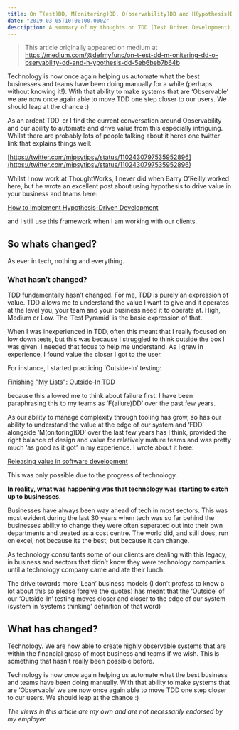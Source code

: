 ```yaml
---
title: On T(est)DD, M(onitering)DD, O(bservability)DD and H(ypothesis)DD
date: "2019-03-05T10:00:00.000Z"
description: A summary of my thoughts on TDD (Test Driven Development), MDD (Monitering Driven Development), ODD (Observability Driven Development) & HDD (Hypothesis Driven Development). Phew.
---
```

> This article originally appeared on medium at https://medium.com/@defmyfunc/on-t-est-dd-m-onitering-dd-o-bservability-dd-and-h-ypothesis-dd-5eb6beb7b64b

Technology is now once again helping us automate what the best businesses and teams have been doing manually for a while (perhaps without knowing it!). With that ability to make systems that are ‘Observable’ we are now once again able to move TDD one step closer to our users. We should leap at the chance :)

As an ardent TDD-er I find the current conversation around Observability and our ability to automate and drive value from this especially intriguing. Whilst there are probably lots of people talking about it heres one twitter link that explains things well:

[https://twitter.com/mipsytipsy/status/1102430797535952896](https://twitter.com/mipsytipsy/status/1102430797535952896)

Whilst I now work at ThoughtWorks, I never did when Barry O’Reilly worked here, but he wrote an excellent post about using hypothesis to drive value in your business and teams here:

[How to Implement Hypothesis-Driven Development](https://www.thoughtworks.com/insights/blog/how-implement-hypothesis-driven-development)

and I still use this framework when I am working with our clients.

## So whats changed?

As ever in tech, nothing and everything.

### What hasn’t changed?

TDD fundamentally hasn’t changed. For me, TDD is purely an expression of value. TDD allows me to understand the value I want to give and it operates at the level you, your team and your business need it to operate at. High, Medium or Low. The ‘Test Pyramid’ is the basic expression of that.

When I was inexperienced in TDD, often this meant that I really focused on low down tests, but this was because I struggled to think outside the box I was given. I needed that focus to help me understand. As I grew in experience, I found value the closer I got to the user.

For instance, I started practicing ‘Outside-In’ testing:

[Finishing "My Lists": Outside-In TDD](https://www.obeythetestinggoat.com/book/chapter_outside_in.html)

because this allowed me to think about failure first. I have been paraphrasing this to my teams as ‘F(ailure)DD’ over the past few years.

As our ability to manage complexity through tooling has grow, so has our ability to understand the value at the edge of our system and ‘FDD’ alongside ‘M(onitoring)DD’ over the last few years has I think, provided the right balance of design and value for relatively mature teams and was pretty much ‘as good as it got’ in my experience. I wrote about it here:

[Releasing value in software development](https://www.defmyfunc.com/2018-11-22_releasing_value_in_software_development/)

This was only possible due to the progress of technology.

**In reality, what was happening was that technology was starting to catch up to businesses.**

Businesses have always been way ahead of tech in most sectors. This was most evident during the last 30 years when tech was so far behind the businesses ability to change they were often seperated out into their own departments and treated as a cost centre. The world did, and still does, run on excel, not because its the best, but because it can change.

As technology consultants some of our clients are dealing with this legacy, in business and sectors that didn’t know they were technology companies until a technology company came and ate their lunch.

The drive towards more ‘Lean’ business models (I don’t profess to know a lot about this so please forgive the quotes) has meant that the ‘Outside’ of our ‘Outside-In’ testing moves closer and closer to the edge of our system (system in ‘systems thinking’ definition of that word)

## What has changed?

Technology. We are now able to create highly observable systems that are within the financial grasp of most business and teams if we wish. This is something that hasn’t really been possible before.

Technology is now once again helping us automate what the best business and teams have been doing manually. With that ability to make systems that are ‘Observable’ we are now once again able to move TDD one step closer to our users. We should leap at the chance :)

*The views in this article are my own and are not necessarily endorsed by my employer.*